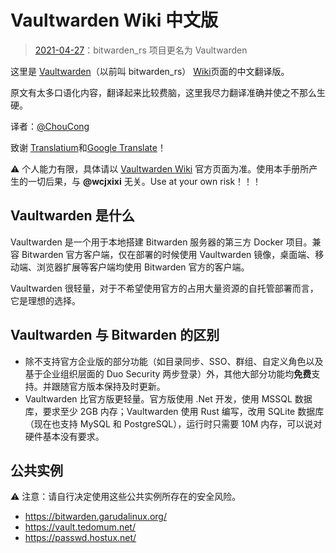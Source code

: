
# Vaultwarden Wiki 中文版

> [2021-04-27](https://github.com/dani-garcia/vaultwarden/releases/tag/1.21.0)：bitwarden_rs 项目更名为 Vaultwarden

这里是 [Vaultwarden](https://github.com/dani-garcia/vaultwarden)（以前叫 bitwarden_rs） [Wiki](https://github.com/dani-garcia/vaultwarden/wiki)页面的中文翻译版。

原文有太多口语化内容，翻译起来比较费脑，这里我尽力翻译准确并使之不那么生硬。

译者：​[@ChouCong](mailto:ChouCong912@gmail.com)

致谢 [Translatium](https://webcatalog.io/translatium/)和[Google Translate](https://translate.google.com/)！

⚠️ 个人能力有限，具体请以 [Vaultwarden Wiki](https://github.com/dani-garcia/vaultwarden/wiki) 官方页面为准。使用本手册所产生的一切后果，与 **@wcjxixi** 无关。Use at your own risk！！！

## Vaultwarden 是什么

Vaultwarden 是一个用于本地搭建 Bitwarden 服务器的第三方 Docker 项目。兼容 Bitwarden 官方客户端，仅在部署的时候使用 Vaultwarden 镜像，桌面端、移动端、浏览器扩展等客户端均使用 Bitwarden 官方的客户端。

Vaultwarden 很轻量，对于不希望使用官方的占用大量资源的自托管部署而言，它是理想的选择。

## Vaultwarden 与 Bitwarden 的区别

- 除不支持官方企业版的部分功能（如目录同步、SSO、群组、自定义角色以及基于企业组织层面的 Duo  Security 两步登录）外，其他大部分功能均**免费**支持。并跟随官方版本保持及时更新。
- Vaultwarden 比官方版更轻量。官方版使用 .Net 开发，使用 MSSQL 数据库，要求至少 2GB 内存；Vaultwarden 使用 Rust 编写，改用 SQLite 数据库（现在也支持 MySQL 和 PostgreSQL），运行时只需要 10M 内存，可以说对硬件基本没有要求。

## 公共实例

:warning: 注意：请自行决定使用这些公共实例所存在的安全风险。

- <https://bitwarden.garudalinux.org/>
- <https://vault.tedomum.net/>
- <https://passwd.hostux.net/>
